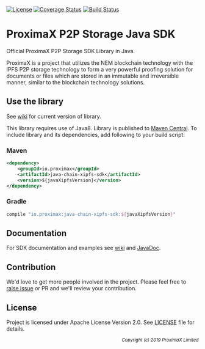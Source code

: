 [![License](https://img.shields.io/badge/License-Apache%202.0-blue.svg)](https://opensource.org/licenses/Apache-2.0)
[![Coverage Status](https://coveralls.io/repos/github/proximax-storage/java-chain-xipfs-sdk/badge.svg?branch=master)](https://coveralls.io/github/proximax-storage/java-chain-xipfs-sdk?branch=master)
[![Build Status](https://travis-ci.com/proximax-storage/java-chain-xipfs-sdk.svg?branch=master)](https://travis-ci.com/proximax-storage/java-chain-xipfs-sdk)

# ProximaX P2P Storage Java SDK

Official ProximaX P2P Storage SDK Library in Java.

ProximaX is a project that utilizes the NEM blockchain technology with the IPFS P2P storage technology to form a very powerful proofing solution for documents or files which are stored in an immutable and irreversible manner, similar to the blockchain technology solutions.

## Use the library ##

See [wiki](https://github.com/proximax-storage/java-chain-xipfs-sdk/wiki) for current version of library.

This library requires use of Java8. Library is published to [Maven Central](https://search.maven.org/). To include library and its dependencies, add following to your build script:

### Maven ###

```xml
<dependency>
    <groupId>io.proximax</groupId>
    <artifactId>java-chain-xipfs-sdk</artifactId>
    <version>${javaXipfsVersion}</version>
</dependency>
```

### Gradle ###

```gradle
compile "io.proximax:java-chain-xipfs-sdk:${javaXipfsVersion}"
```

## Documentation ##

For SDK documentation and examples see [wiki](https://github.com/proximax-storage/java-chain-xipfs-sdk/wiki) and [JavaDoc](https://proximax-storage.github.io/java-chain-xipfs-sdk/javadoc/).

## Contribution ##

We'd love to get more people involved in the project. Please feel free to [raise issue](https://github.com/proximax-storage/java-chain-xipfs-sdk/issues/new) or PR and we'll review your contribution.
    
## License ##

Project is licensed under Apache License Version 2.0. See [LICENSE](https://github.com/proximax-storage/java-chain-xipfs-sdk/blob/master/LICENSE) file for details.

<p align="right"><i><sub>Copyright (c) 2019 ProximaX Limited</sub></i></p>
